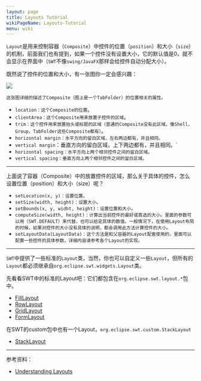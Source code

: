 ```yaml
---
layout: page
title: Layouts Tutorial
wikiPageName: Layouts-Tutorial
menu: wiki
---
```


`Layout`是用来控制容器（`Composite`）中控件的位置（`position`）和大小（`size`）的机制，前面我们也有提到，如果一个控件没有设置大小，它的默认值是0，就不会显示在界面中（`SWT`不像`swing/JavaFX`那样会给控件自动分配大小）。

既然说了控件的位置和大小，有一张图你一定会感兴趣：

![]({{site.baseurl}}/eclipse.tutorial/wiki/images/GeneralTerms.jpg)

`这张图详细的描述了Composite（图上是一个TabFolder）的位置相关的属性。`
  * `location：这个Composite的位置`。
  * `clientArea：这个Composite用来放置子控件的区域`。
  * `trim：这个控件用来放置抬头或标题的区域（普通的Composite没有此区域，像Shell，Group，TabFolder这些Composite都有）`。
  * `horizontal margin：水平方向的留白区域，左右两边都有，并且相同。`
  * `vertical margin`：垂直方向的留白区域，上下两边都有，并且相同。`
  * `horizontal spacing：水平方向上两个相邻控件之间的留白区域。`
  * `vertical spacing：垂直方向上两个相邻控件之间的留白区域。`

***
上面说了容器（Composite）中的放置控件的区域，那么关于具体的控件，怎么设置位置（position）和大小（size）呢？

  * `setLocation(x, y)：设置位置。`
  * `setSize(width, height)：设置大小。`
  * `setBounds(x, y, widht, height)：设置位置和大小。`
  * `computeSize(width, height)：计算出当前控件的最好或首选的大小。里面的参数可以用（SWT.DEFAULT）来代替，也可以给定具体的数值。一般情况下，在使用Layout布局的时候，如果对控件的大小没有具体的说明，都会调用此方法计算控件的大小。`
  * `setLayoutData(LayoutData)：这个方法是和父容器的Layout配套使用的，里面可以配置一些控件的具体参数，详细内容请参考各个Layout的实现。`

***
`SWT`中提供了一些标准的`Layout`类，当然，你也可以自定义一些`Layout`，但所有的`Layout`都必须继承自`org.eclipse.swt.widgets.Layout`类。

先看看SWT中的标准的Layout吧：它们都包含在`org.eclipse.swt.layout.*`包中。

  * [FillLayout]({{site.baseurl}}/eclipse.tutorial/wiki/FillLayout-Tutorial.html)
  * [RowLayout]({{site.baseurl}}/eclipse.tutorial/wiki/RowLayout-Tutorial.html)
  * [GridLayout]({{site.baseurl}}/eclipse.tutorial/wiki/GridLayout-Tutorial.html)
  * [FormLayout]({{site.baseurl}}/eclipse.tutorial/wiki/FormLayout-Tutorial.html)

在SWT的custom包中也有一个Layout，`org.eclipse.swt.custom.StackLayout`

  * [StackLayout]({{site.baseurl}}/eclipse.tutorial/wiki/StakLayout-Tutorial.html)

***
参考资料：

* [Understanding Layouts](http://www.eclipse.org/articles/article.php?file=Article-Understanding-Layouts/index.html)
